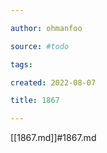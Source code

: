 ```yaml
---

author: ohmanfoo

source: #todo

tags: 

created: 2022-08-07

title: 1867

---
```

[[1867.md]]#1867.md